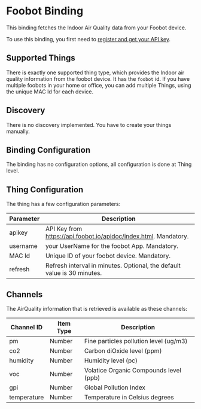 # Foobot Binding

This binding fetches the Indoor Air Quality data from your Foobot device.

To use this binding, you first need to [register and get your API key](https://api.foobot.io/apidoc/index.html).

## Supported Things

There is exactly one supported thing type, which provides the Indoor air quality information from the foobot device.
It has the `foobot` id.
If you have multiple foobots in your home or office, you can add multiple Things, using the unique MAC Id for each device.

## Discovery

There is no discovery implemented.
You have to create your things manually.

## Binding Configuration

The binding has no configuration options, all configuration is done at Thing level.

## Thing Configuration

The thing has a few configuration parameters:

| Parameter | Description                                                             |
|-----------|-------------------------------------------------------------------------|
| apikey    | API Key from https://api.foobot.io/apidoc/index.html. Mandatory.        |
| username  | your UserName for the foobot App. Mandatory.                            |
| MAC Id    | Unique ID of your foobot device. Mandatory.                             |
| refresh   | Refresh interval in minutes. Optional, the default value is 30 minutes. |


## Channels

The AirQuality information that is retrieved is available as these channels:

| Channel ID      | Item Type | Description                                  |
|-----------------|-----------|----------------------------------------------|
| pm              | Number    | Fine particles pollution level (ug/m3)       |
| co2             | Number    | Carbon diOxide level (ppm)                   |
| humidity        | Number    | Humidity level (pc)                          |
| voc             | Number    | Volatice Organic Compounds level (ppb)       |
| gpi             | Number    | Global Pollution Index                       |
| temperature     | Number    | Temperature in Celsius degrees               |
